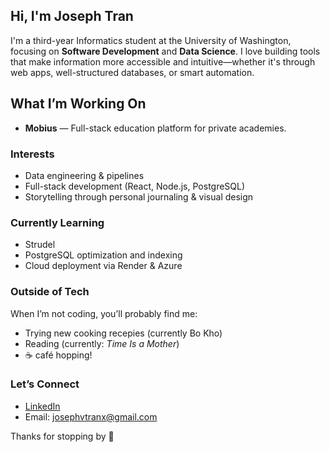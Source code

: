 ##  Hi, I'm Joseph Tran

I'm a third-year Informatics student at the University of Washington, focusing on **Software Development** and **Data Science**. I love building tools that make information more accessible and intuitive—whether it's through web apps, well-structured databases, or smart automation.

##  What I’m Working On

- **Mobius** — Full-stack education platform for private academies.

###  Interests

- Data engineering & pipelines  
- Full-stack development (React, Node.js, PostgreSQL)  
- Storytelling through personal journaling & visual design  

### Currently Learning

- Strudel
- PostgreSQL optimization and indexing 
- Cloud deployment via Render & Azure 

### Outside of Tech

When I’m not coding, you’ll probably find me:
-  Trying new cooking recepies (currently Bo Kho)
-  Reading (currently: *Time Is a Mother*)  
- ☕ café hopping!

### Let’s Connect

- [LinkedIn](https://www.linkedin.com/in/josephvuongtran/)  
- Email: josephvtranx@gmail.com  


Thanks for stopping by 🙌

